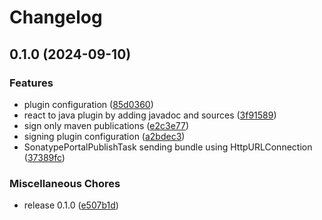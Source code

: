 # Changelog

## 0.1.0 (2024-09-10)


### Features

* plugin configuration ([85d0360](https://github.com/boolivar/sonatype-portal-publish/commit/85d036020a9862a6c373a04c385a02fac88d7183))
* react to java plugin by adding javadoc and sources ([3f91589](https://github.com/boolivar/sonatype-portal-publish/commit/3f91589517edf6379fe2f1409c54404f4ba3234f))
* sign only maven publications ([e2c3e77](https://github.com/boolivar/sonatype-portal-publish/commit/e2c3e77f6eb92ab2c489ad73049bcfae3eeb354f))
* signing plugin configuration ([a2bdec3](https://github.com/boolivar/sonatype-portal-publish/commit/a2bdec3cf264dc753f859f091f0829efddbad851))
* SonatypePortalPublishTask sending bundle using HttpURLConnection ([37389fc](https://github.com/boolivar/sonatype-portal-publish/commit/37389fce2e6f0af0c9841d04fcad0700a4b616c5))


### Miscellaneous Chores

* release 0.1.0 ([e507b1d](https://github.com/boolivar/sonatype-portal-publish/commit/e507b1d1bceb8809dbe2024689a706aea437b305))
